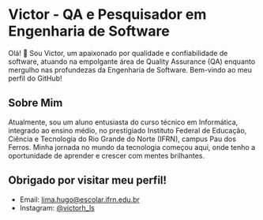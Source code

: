 # Victor - QA e Pesquisador em Engenharia de Software

Olá! 👋 Sou Victor, um apaixonado por qualidade e confiabilidade de software, atuando na empolgante área de Quality Assurance (QA) enquanto mergulho nas profundezas da Engenharia de Software. Bem-vindo ao meu perfil do GitHub!

## Sobre Mim

Atualmente, sou um aluno entusiasta do curso técnico em Informática, integrado ao ensino médio, no prestigiado Instituto Federal de Educação, Ciência e Tecnologia do Rio Grande do Norte (IFRN), campus Pau dos Ferros. Minha jornada no mundo da tecnologia começou aqui, onde tenho a oportunidade de aprender e crescer com mentes brilhantes.

## Obrigado por visitar meu perfil!

- Email: lima.hugo@escolar.ifrn.edu.br
- Instagram: [@victorh_ls](https://www.instagram.com/victorh_ls/)
